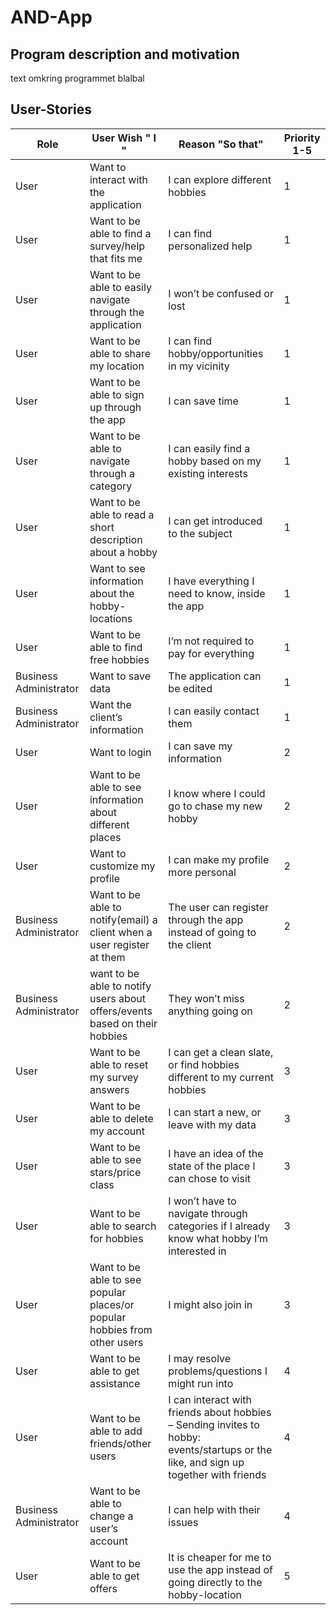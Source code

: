 # AND-App

## Program description and motivation
text omkring programmet
blalbal

## User-Stories

| Role         | User Wish " I "   | Reason "So that"       | Priority  1-5   |
| ------------ | ------------- | ------------ | ------------ |
| User         | Want to interact with the application  | I can explore different hobbies| 1 |
| User         | Want to be able to find a survey/help that fits me | I can find personalized help | 1 |
| User         | Want to be able to easily navigate through the application  | I won’t be confused or lost | 1 |
| User         | Want to be able to share my location  |  I can find hobby/opportunities in my vicinity | 1 |
| User         | Want to be able to sign up through the app  | I can save time | 1 |
| User         | Want to be able to navigate through a category  | I can easily find a hobby based on my existing interests | 1 |
| User         | Want to be able to read a short description about a hobby  |  I can get introduced to the subject | 1 |
| User         | Want to see information about the hobby-locations  |  I have everything I need to know, inside the app | 1 |
| User         | Want to be able to find free hobbies  | I’m not required to pay for everything | 1 |
| Business Administrator | Want to save data  | The application can be edited | 1 |
| Business Administrator | Want the client’s information  | I can easily contact them | 1 |
| User         | Want to login  | I can save my information | 2 |
| User         | Want to be able to see information about different places  | I know where I could go to chase my new hobby | 2 |
| User         | Want to customize my profile  | I can make my profile more personal | 2 |
| Business Administrator | Want to be able to notify(email) a client when a user register at them  | The user can register through the app instead of going to the client | 2 |
| Business Administrator | want to be able to notify users about offers/events based on their hobbies  | They won’t miss anything going on | 2 |
| User         | Want to be able to reset my survey answers  | I can get a clean slate, or find hobbies different to my current hobbies | 3 |
| User         | Want to be able to delete my account  | I can start a new, or leave with my data | 3 |
| User         | Want to be able to see stars/price class  | I have an idea of the state of the place I can chose to visit | 3 |
| User         | Want to be able to search for hobbies  | I won’t have to navigate through categories if I already know what hobby I’m interested in | 3 |
| User         | Want to be able to see popular places/or popular hobbies from other users  | I might also join in | 3 |
| User         | Want to be able to get assistance  | I may resolve problems/questions I might run into | 4 |
| User         | Want to be able to add friends/other users  | I can interact with friends about hobbies – Sending invites to hobby: events/startups or the like, and sign up together with friends | 4 |
| Business Administrator | Want to be able to change a user’s account  |  I can help with their issues | 4 |
| User         | Want to be able to get offers  | It is cheaper for me to use the app instead of going directly to the hobby-location | 5 |
